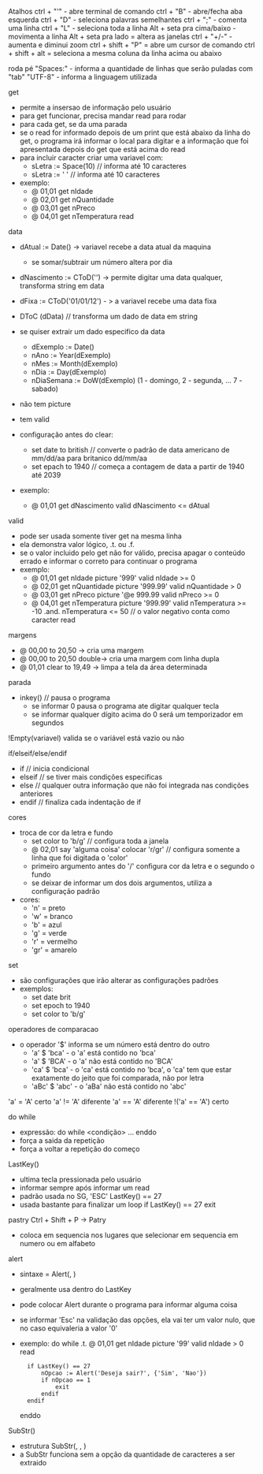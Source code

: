 Atalhos
ctrl + "'" - abre terminal de comando
ctrl + "B" - abre/fecha aba esquerda
ctrl + "D" - seleciona palavras semelhantes
ctrl + ";" - comenta uma linha
ctrl + "L" - seleciona toda a linha
Alt + seta pra cima/baixo - movimenta a linha
Alt + seta pra lado = altera as janelas
ctrl + "+/-" - aumenta e diminui zoom
ctrl + shift + "P" = abre um cursor de comando
ctrl + shift + alt = seleciona a mesma coluna da linha acima ou abaixo

roda pé
"Spaces:" - informa a quantidade de linhas que serão puladas com "tab"
"UTF-8" - informa a linguagem utilizada 


get
* permite a insersao de informação pelo usuário
* para get funcionar, precisa mandar read para rodar
* para cada get, se da uma parada
* se o read for informado depois de um print que está abaixo da linha do get, o programa irá informar o local para digitar e a informação que foi apresentada depois do get que está acima do read
* para incluir caracter criar uma variavel com:
    - sLetra := Space(10) // informa até 10 caracteres
    - sLetra := '          ' // informa até 10 caracteres
* exemplo:
    - @ 01,01 get nIdade
    - @ 02,01 get nQuantidade
    - @ 03,01 get nPreco
    - @ 04,01 get nTemperatura
read

data
* dAtual := Date() -> variavel recebe a data atual da maquina
    - se somar/subtrair um número altera por dia
* dNascimento := CToD('') -> permite digitar uma data qualquer, transforma string em data
* dFixa := CToD('01/01/12') - > a variavel recebe uma data fixa
* DToC (dData) // transforma um dado de data em string
* se quiser extrair um dado especifico da data
    - dExemplo      := Date()
    - nAno          := Year(dExemplo)
    - nMes          := Month(dExemplo)
    - nDia          := Day(dExemplo)
    - nDiaSemana    := DoW(dExemplo) (1 - domingo, 2 - segunda, ... 7 - sabado)

* não tem picture
* tem valid
* configuração antes do clear:
    - set date to british // converte o padrão de data americano de mm/dd/aa para britanico dd/mm/aa
    - set epach to 1940 // começa a contagem de data a partir de 1940 até 2039
* exemplo:
    - @ 01,01 get dNascimento valid dNascimento <= dAtual


valid
* pode ser usada somente tiver get na mesma linha
* ela demonstra valor lógico, .t. ou .f.
* se o valor incluido pelo get não for válido, precisa apagar o conteúdo errado e informar o correto para continuar o programa
* exemplo:
    - @ 01,01 get nIdade       picture '999'      valid nIdade >= 0
    - @ 02,01 get nQuantidade  picture '999.99'   valid nQuantidade > 0
    - @ 03,01 get nPreco       picture '@e 999.99 valid nPreco >= 0
    - @ 04,01 get nTemperatura picture '999.99'   valid nTemperatura >= -10 .and. nTemperatura <= 50 // o valor negativo conta como caracter
      read

margens
* @ 00,00 to 20,50 -> cria uma margem 
* @ 00,00 to 20,50 double-> cria uma margem com linha dupla 
* @ 01,01 clear to 19,49 -> limpa a tela da área determinada


parada
* inkey() // pausa o programa
    - se informar 0 pausa o programa ate digitar qualquer tecla
    - se informar qualquer dígito acima do 0 será um temporizador em segundos

!Empty(variavel) valida se o variável está vazio ou não

if/elseif/else/endif
* if     // inicia condicional
* elseif // se tiver mais condições especificas
* else   // qualquer outra informação que não foi integrada nas condições anteriores
* endif  // finaliza cada indentação de if


cores
* troca de cor da letra e fundo
    - set color to 'b/g' // configura toda a janela 
    - @ 02,01 say 'alguma coisa' colocar 'r/gr' // configura somente a linha que foi digitada o 'color'
    - primeiro argumento antes do '/' configura cor da letra e o segundo o fundo
    - se deixar de informar um dos dois argumentos, utiliza a configuração padrão
* cores:
    - 'n'  = preto
    - 'w'  = branco
    - 'b'  = azul
    - 'g'  = verde
    - 'r'  = vermelho
    - 'gr' = amarelo

set
* são configurações que irão alterar as configurações padrões
* exemplos:
    - set date brit
    - set epoch to 1940
    - set color to 'b/g'


operadores de comparacao
* o operador '$' informa se um número está dentro do outro
    - 'a' $ 'bca' - o 'a' está contido no 'bca'
    - 'a' $ 'BCA' - o 'a' não está contido no 'BCA'
    - 'ca' $ 'bca' - o 'ca' está contido no 'bca', o 'ca' tem que estar exatamente do jeito que foi comparada, não por letra
    - 'aBc' $ 'abc' - o 'aBa' não está contido no 'abc'

'a' = 'A' certo
'a' != 'A' diferente
'a' == 'A' diferente
!('a' == 'A') certo

do while
* expressão:
    do while <condição>
    ...<codigo>
    enddo
* <exit> força a saida da repetição
* <loop> força a voltar a repetição do começo

LastKey()
* ultima tecla pressionada pelo usuário
* informar sempre após informar um read
* padrão usada no SG, 'ESC'
    LastKey() == 27
* usada bastante para finalizar um loop
    if LastKey() == 27
        exit

pastry
Ctrl + Shift + P -> Patry
* coloca em sequencia nos lugares que selecionar em sequencia em numero ou em alfabeto

alert
* sintaxe = Alert(<cMenagem>, <nOpcao>)
* geralmente usa dentro do LastKey
* pode colocar Alert durante o programa para informar alguma coisa
* se informar 'Esc' na validação das opções, ela vai ter um valor nulo, que no caso equivaleria a valor '0'
* exemplo:
    do while .t.
        @ 01,01 get nIdade picture '99' valid nIdade > 0
        read

        if LastKey() == 27
            nOpcao := Alert('Deseja sair?', {'Sim', 'Nao'})
            if nOpcao == 1
                exit
            endif
        endif

    enddo

SubStr()
* estrutura 
    SubStr(<string>, <posicao inical da qual vai comecar>, <numero de caracteres que vai ser extraido>)
* a SubStr funciona sem a opção da quantidade de caracteres a ser extraido
